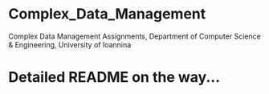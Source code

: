 # Complex_Data_Management

Complex Data Management Assignments, Department of Computer Science &amp; Engineering, University of Ioannina

# Detailed README on the way...
